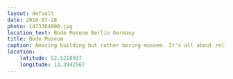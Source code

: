 ```yaml
---
layout: default
date: 2016-07-28
photo: 1473364000.jpg
location_text: Bode Museum Berlin Germany
title: Bode Museum
caption: Amazing building but rather boring musuem. It's all about religious items and coins.
location:
    latitude: 52.5218937
    longitude: 13.3942567
---
```

